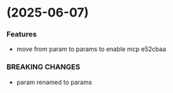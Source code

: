 #  (2025-06-07)


### Features

* move from param to params to enable mcp e52cbaa


### BREAKING CHANGES

* param renamed to params



